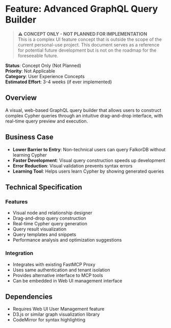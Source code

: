 # Feature: Advanced GraphQL Query Builder

> **⚠️ CONCEPT ONLY - NOT PLANNED FOR IMPLEMENTATION**  
> This is a complex UI feature concept that is outside the scope of the current personal-use project. This document serves as a reference for potential future development but is not on the roadmap for the foreseeable future.

**Status**: Concept Only (Not Planned)  
**Priority**: Not Applicable  
**Category**: User Experience Concepts  
**Estimated Effort**: 3-4 weeks (if ever implemented)  

## Overview

A visual, web-based GraphQL query builder that allows users to construct complex Cypher queries through an intuitive drag-and-drop interface, with real-time query preview and execution.

## Business Case

- **Lower Barrier to Entry**: Non-technical users can query FalkorDB without learning Cypher
- **Faster Development**: Visual query construction speeds up development
- **Error Reduction**: Visual validation prevents syntax errors
- **Learning Tool**: Helps users learn Cypher by showing generated queries

## Technical Specification

### Features
- Visual node and relationship designer
- Drag-and-drop query construction
- Real-time Cypher query generation
- Query result visualization
- Query templates and snippets
- Performance analysis and optimization suggestions

### Integration
- Integrates with existing FastMCP Proxy
- Uses same authentication and tenant isolation
- Provides alternative interface to MCP tools
- Can be embedded in Web UI management interface

## Dependencies
- Requires Web UI User Management feature
- D3.js or similar graph visualization library
- CodeMirror for syntax highlighting